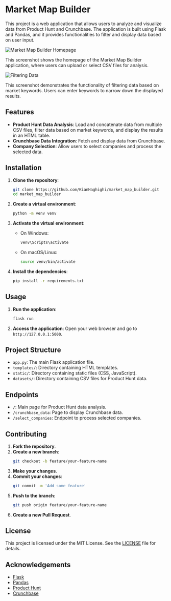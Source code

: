 ﻿# Market Map Builder

This project is a web application that allows users to analyze and visualize data from Product Hunt and Crunchbase. The application is built using Flask and Pandas, and it provides functionalities to filter and display data based on user input.

![Market Map Builder Homepage](https://github.com/user-attachments/assets/7927ca1a-3d6c-4485-a7bc-f54a053be0fe)

This screenshot shows the homepage of the Market Map Builder application, where users can upload or select CSV files for analysis.

![Filtering Data](https://github.com/user-attachments/assets/d54c4c5b-0ec3-45aa-afbc-c4a32e89adfe)


This screenshot demonstrates the functionality of filtering data based on market keywords. Users can enter keywords to narrow down the displayed results.


## Features

- **Product Hunt Data Analysis**: Load and concatenate data from multiple CSV files, filter data based on market keywords, and display the results in an HTML table.
- **Crunchbase Data Integration**: Fetch and display data from Crunchbase.
- **Company Selection**: Allow users to select companies and process the selected data.

## Installation

1. **Clone the repository**:
    ```sh
    git clone https://github.com/KianHaghighi/market_map_builder.git
    cd market_map_builder
    ```

2. **Create a virtual environment**:
    ```sh
    python -m venv venv
    ```

3. **Activate the virtual environment**:
    - On Windows:
        ```sh
        venv\Scripts\activate
        ```
    - On macOS/Linux:
        ```sh
        source venv/bin/activate
        ```

4. **Install the dependencies**:
    ```sh
    pip install -r requirements.txt
    ```

## Usage

1. **Run the application**:
    ```sh
    flask run
    ```

2. **Access the application**:
    Open your web browser and go to `http://127.0.0.1:5000`.

## Project Structure

- `app.py`: The main Flask application file.
- `templates/`: Directory containing HTML templates.
- `static/`: Directory containing static files (CSS, JavaScript).
- `datasets/`: Directory containing CSV files for Product Hunt data.

## Endpoints

- `/`: Main page for Product Hunt data analysis.
- `/crunchbase_data`: Page to display Crunchbase data.
- `/select_companies`: Endpoint to process selected companies.

## Contributing

1. **Fork the repository**.
2. **Create a new branch**:
    ```sh
    git checkout -b feature/your-feature-name
    ```
3. **Make your changes**.
4. **Commit your changes**:
    ```sh
    git commit -m 'Add some feature'
    ```
5. **Push to the branch**:
    ```sh
    git push origin feature/your-feature-name
    ```
6. **Create a new Pull Request**.

## License

This project is licensed under the MIT License. See the [LICENSE](LICENSE) file for details.

## Acknowledgements

- [Flask](https://flask.palletsprojects.com/)
- [Pandas](https://pandas.pydata.org/)
- [Product Hunt](https://www.producthunt.com/)
- [Crunchbase](https://www.crunchbase.com/)
